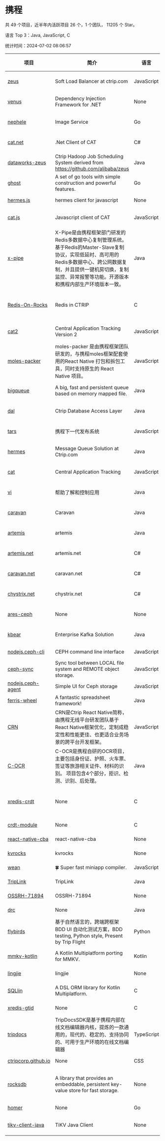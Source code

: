 # 携程

共 49 个项目，近半年内活跃项目 26 个，1 个团队， 11205 个 Star。

语言 Top 3：Java, JavaScript, C

统计时间：2024-07-02 08:06:57

| 项目                                                                    | 简介                                                                                                                                                                                                                                | 语言       | Star 数 | 协议                                    | 创建时间   | 最后更新时间 |
| ----------------------------------------------------------------------- | ----------------------------------------------------------------------------------------------------------------------------------------------------------------------------------------------------------------------------------- | ---------- | ------- | --------------------------------------- | ---------- | ------------ |
| [zeus](https://github.com/ctripcorp/zeus)                               | Soft Load Balancer at ctrip.com                                                                                                                                                                                                     | JavaScript | 55      | Apache License 2.0                      | 2015-02-10 | 2024-05-22   |
| [venus](https://github.com/ctripcorp/venus)                             | Dependency Injection Framework for .NET                                                                                                                                                                                             | None       | 1       | Apache License 2.0                      | 2015-03-31 | 2016-11-30   |
| [nephele](https://github.com/ctripcorp/nephele)                         | Image Service                                                                                                                                                                                                                       | Go         | 146     | Apache License 2.0                      | 2015-06-12 | 2024-01-12   |
| [cat.net](https://github.com/ctripcorp/cat.net)                         | .Net Client of CAT                                                                                                                                                                                                                  | C#         | 69      | Apache License 2.0                      | 2015-06-12 | 2023-06-16   |
| [dataworks-zeus](https://github.com/ctripcorp/dataworks-zeus)           | Ctrip Hadoop Job Scheduling System derived from https://github.com/alibaba/zeus                                                                                                                                                     | Java       | 153     | Apache License 2.0                      | 2015-06-25 | 2024-04-02   |
| [ghost](https://github.com/ctripcorp/ghost)                             | A set of go tools with simple construction and powerful features.                                                                                                                                                                   | Go         | 18      | Apache License 2.0                      | 2015-07-17 | 2022-02-19   |
| [hermes.js](https://github.com/ctripcorp/hermes.js)                     | hermes client for javascript                                                                                                                                                                                                        | None       | 4       | -                                       | 2015-08-18 | 2021-06-14   |
| [cat.js](https://github.com/ctripcorp/cat.js)                           | Javascript client of CAT                                                                                                                                                                                                            | JavaScript | 29      | Apache License 2.0                      | 2015-09-18 | 2023-11-23   |
| [x-pipe](https://github.com/ctripcorp/x-pipe)                           | X-Pipe是由携程框架部门研发的Redis多数据中心复制管理系统。基于Redis的Master-Slave复制协议，实现低延时、高可用的Redis多数据中心、跨公网数据复制，并且提供一键机房切换，复制监控、异常报警等功能。开源版本和携程内部生产环境版本一致。 | Java       | 1957    | Apache License 2.0                      | 2016-03-29 | 2024-07-02   |
| [Redis-On-Rocks](https://github.com/ctripcorp/Redis-On-Rocks)           | Redis in CTRIP                                                                                                                                                                                                                      | C          | 173     | BSD 3-Clause "New" or "Revised" License | 2016-04-08 | 2024-07-01   |
| [cat2](https://github.com/ctripcorp/cat2)                               | Central Application Tracking Version 2                                                                                                                                                                                              | JavaScript | 28      | Apache License 2.0                      | 2016-05-05 | 2024-01-30   |
| [moles-packer](https://github.com/ctripcorp/moles-packer)               | moles-packer 是由携程框架团队研发的，与携程moles框架配套使用的React Native 打包和拆包工具，同时支持原生的 React Native 项目。                                                                                                       | JavaScript | 720     | -                                       | 2016-06-12 | 2024-04-30   |
| [bigqueue](https://github.com/ctripcorp/bigqueue)                       | A big, fast and persistent queue based on memory mapped file.                                                                                                                                                                       | Java       | 23      | Apache License 2.0                      | 2016-07-14 | 2023-09-22   |
| [dal](https://github.com/ctripcorp/dal)                                 | Ctrip Database Access Layer                                                                                                                                                                                                         | Java       | 1242    | Apache License 2.0                      | 2016-07-26 | 2024-05-27   |
| [tars](https://github.com/ctripcorp/tars)                               | 携程下一代发布系统                                                                                                                                                                                                                  | JavaScript | 366     | Apache License 2.0                      | 2016-12-19 | 2024-07-01   |
| [hermes](https://github.com/ctripcorp/hermes)                           | Message Queue Solution at Ctrip.com                                                                                                                                                                                                 | Java       | 84      | Apache License 2.0                      | 2017-02-16 | 2024-03-31   |
| [cat](https://github.com/ctripcorp/cat)                                 | Central Application Tracking                                                                                                                                                                                                        | JavaScript | 46      | Apache License 2.0                      | 2017-05-01 | 2023-05-08   |
| [vi](https://github.com/ctripcorp/vi)                                   | 帮助了解和控制应用                                                                                                                                                                                                                  | Java       | 267     | Apache License 2.0                      | 2017-05-09 | 2024-05-26   |
| [caravan](https://github.com/ctripcorp/caravan)                         | Caravan                                                                                                                                                                                                                             | Java       | 34      | Apache License 2.0                      | 2017-10-18 | 2024-03-31   |
| [artemis](https://github.com/ctripcorp/artemis)                         | artemis                                                                                                                                                                                                                             | Java       | 41      | Apache License 2.0                      | 2017-10-19 | 2024-01-30   |
| [artemis.net](https://github.com/ctripcorp/artemis.net)                 | artemis.net                                                                                                                                                                                                                         | C#         | 4       | Apache License 2.0                      | 2017-10-19 | 2021-06-14   |
| [caravan.net](https://github.com/ctripcorp/caravan.net)                 | caravan.net                                                                                                                                                                                                                         | C#         | 9       | Apache License 2.0                      | 2017-10-19 | 2021-08-27   |
| [chystrix.net](https://github.com/ctripcorp/chystrix.net)               | chystrix.net                                                                                                                                                                                                                        | C#         | 7       | Apache License 2.0                      | 2017-10-19 | 2021-07-03   |
| [ares-ceph](https://github.com/ctripcorp/ares-ceph)                     | None                                                                                                                                                                                                                                | None       | 1       | Apache License 2.0                      | 2019-02-01 | 2021-06-14   |
| [kbear](https://github.com/ctripcorp/kbear)                             | Enterprise Kafka Solution                                                                                                                                                                                                           | Java       | 51      | Apache License 2.0                      | 2019-02-21 | 2024-03-31   |
| [nodejs.ceph-cli](https://github.com/ctripcorp/nodejs.ceph-cli)         | CEPH command line interface                                                                                                                                                                                                         | JavaScript | 1       | -                                       | 2019-04-03 | 2021-06-14   |
| [ceph-sync](https://github.com/ctripcorp/ceph-sync)                     | Sync tool between LOCAL file system and REMOTE object storage.                                                                                                                                                                      | JavaScript | 2       | -                                       | 2019-04-03 | 2021-06-14   |
| [nodejs.ceph-agent](https://github.com/ctripcorp/nodejs.ceph-agent)     | Simple UI for Ceph storage                                                                                                                                                                                                          | JavaScript | 1       | -                                       | 2019-04-03 | 2021-06-14   |
| [ferris-wheel](https://github.com/ctripcorp/ferris-wheel)               | A fantastic spreadsheet framework!                                                                                                                                                                                                  | Java       | 4       | MIT License                             | 2019-04-03 | 2021-06-14   |
| [CRN](https://github.com/ctripcorp/CRN)                                 | CRN是Ctrip React Native简称，由携程无线平台研发团队基于React Native框架优化，定制成稳定性和性能更佳、也更适合业务场景的跨平台开发框架。                                                                                             | JavaScript | 1457    | MIT License                             | 2019-04-11 | 2024-06-22   |
| [C-OCR](https://github.com/ctripcorp/C-OCR)                             | C-OCR是携程自研的OCR项目，主要包括身份证、护照、火车票、签证等旅游相关证件、材料的识别。  项目包含4个部分，拒识、检测、识别、后处理。                                                                                               | Java       | 2367    | -                                       | 2019-04-11 | 2024-06-28   |
| [xredis-crdt](https://github.com/ctripcorp/xredis-crdt)                 | None                                                                                                                                                                                                                                | C          | 10      | BSD 3-Clause "New" or "Revised" License | 2019-11-13 | 2024-06-24   |
| [crdt-module](https://github.com/ctripcorp/crdt-module)                 | None                                                                                                                                                                                                                                | C          | 7       | -                                       | 2019-11-13 | 2024-06-26   |
| [react-native-cba](https://github.com/ctripcorp/react-native-cba)       | react-native-cba                                                                                                                                                                                                                    | None       | 1       | -                                       | 2020-03-26 | 2020-03-26   |
| [kvrocks](https://github.com/ctripcorp/kvrocks)                         | kvrocks                                                                                                                                                                                                                             | None       | 2       | -                                       | 2020-09-18 | 2021-06-14   |
| [wean](https://github.com/ctripcorp/wean)                               | :four_leaf_clover: Super fast miniapp compiler.                                                                                                                                                                                     | JavaScript | 391     | MIT License                             | 2021-03-12 | 2024-04-27   |
| [TripLink](https://github.com/ctripcorp/TripLink)                       | TripLink                                                                                                                                                                                                                            | Java       | 5       | -                                       | 2021-07-27 | 2024-05-16   |
| [OSSRH-71894](https://github.com/ctripcorp/OSSRH-71894)                 | OSSRH-71894                                                                                                                                                                                                                         | None       | 0       | -                                       | 2021-08-10 | 2021-08-10   |
| [drc](https://github.com/ctripcorp/drc)                                 | None                                                                                                                                                                                                                                | Java       | 125     | -                                       | 2021-12-23 | 2024-06-17   |
| [flybirds](https://github.com/ctripcorp/flybirds)                       | 基于自然语言的，跨端跨框架 BDD UI 自动化测试方案，BDD testing, Python style, Present by Trip Flight                                                                                                                                 | Python     | 822     | MIT License                             | 2021-12-30 | 2024-07-01   |
| [mmkv-kotlin](https://github.com/ctripcorp/mmkv-kotlin)                 | A Kotlin Multiplatform porting for MMKV.                                                                                                                                                                                            | Kotlin     | 119     | Apache License 2.0                      | 2022-04-15 | 2024-06-24   |
| [lingjie](https://github.com/ctripcorp/lingjie)                         | lingjie                                                                                                                                                                                                                             | None       | 0       | -                                       | 2022-08-29 | 2022-08-29   |
| [SQLlin](https://github.com/ctripcorp/SQLlin)                           | A DSL ORM library for Kotlin Multiplatform.                                                                                                                                                                                         | C          | 219     | Apache License 2.0                      | 2022-11-24 | 2024-07-01   |
| [xredis-gtid](https://github.com/ctripcorp/xredis-gtid)                 | None                                                                                                                                                                                                                                | C          | 0       | -                                       | 2022-11-24 | 2022-11-29   |
| [tripdocs](https://github.com/ctripcorp/tripdocs)                       | TripDocsSDK是基于携程内部在线文档编辑器内核，提炼的一款通用的，现代的、稳定的、支持协同的、可用于生产环境的在线文档编辑器                                                                                                           | TypeScript | 138     | MIT License                             | 2023-01-11 | 2024-06-28   |
| [ctripcorp.github.io](https://github.com/ctripcorp/ctripcorp.github.io) | None                                                                                                                                                                                                                                | CSS        | 0       | -                                       | 2023-01-12 | 2023-01-12   |
| [rocksdb](https://github.com/ctripcorp/rocksdb)                         | A library that provides an embeddable, persistent key-value store for fast storage.                                                                                                                                                 | None       | 0       | GNU General Public License v2.0         | 2023-02-01 | 2023-02-01   |
| [homer](https://github.com/ctripcorp/homer)                             | None                                                                                                                                                                                                                                | Go         | 6       | -                                       | 2023-08-21 | 2023-08-28   |
| [tikv-client-java](https://github.com/ctripcorp/tikv-client-java)       | TiKV Java Client                                                                                                                                                                                                                    | None       | 0       | Apache License 2.0                      | 2024-02-07 | 2024-02-07   |
